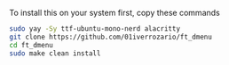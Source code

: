 To install this on your system first, copy these commands

```bash
sudo yay -Sy ttf-ubuntu-mono-nerd alacritty
git clone https://github.com/01iverrozario/ft_dmenu
cd ft_dmenu
sudo make clean install
```
